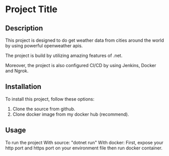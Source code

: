 # Project Title

## Description

This project is designed to do get weather data from cities around the world by using powerful openweather apis.

The project is build by utilizing amazing features of .net. 

Moreover, the project is also configured CI/CD by using Jenkins, Docker and Ngrok.

## Installation

To install this project, follow these options:

1. Clone the source from github.
2. Clone docker image from my docker hub (recommend).

## Usage

To run the project
With source: "dotnet run"
With docker: First, expose your http port and https port on your environment file
			then run docker container.